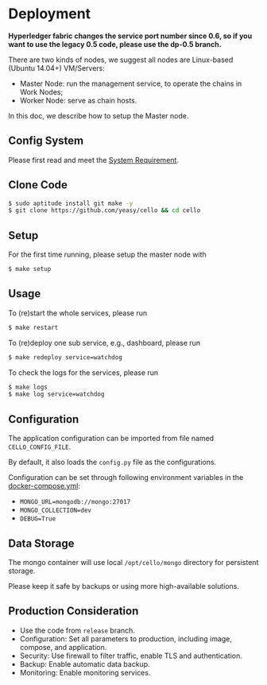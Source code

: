 # Deployment

**Hyperledger fabric changes the service port number since 0.6, so if you want to use the legacy 0.5 code, please use the dp-0.5 branch.**

There are two kinds of nodes, we suggest all nodes are Linux-based (Ubuntu 14.04+) VM/Servers: 

* Master Node: run the management service, to operate the chains in Work Nodes;
* Worker Node: serve as chain hosts.

In this doc, we describe how to setup the Master node.

## Config System
Please first read and meet the [System Requirement](system_requirement.md).


## Clone Code

```sh
$ sudo aptitude install git make -y
$ git clone https://github.com/yeasy/cello && cd cello
```

##  Setup

For the first time running, please setup the master node with

```sh
$ make setup
```

## Usage

To (re)start the whole services, please run

```sh
$ make restart
```

To (re)deploy one sub service, e.g., dashboard, please run

```sh
$ make redeploy service=watchdog
```

To check the logs for the services, please run

```sh
$ make logs
$ make log service=watchdog
```

## Configuration
The application configuration can be imported from file named `CELLO_CONFIG_FILE`.

By default, it also loads the `config.py` file as the configurations.

Configuration can be set through following environment variables in the [docker-compose.yml](docker-compose.yml):

* `MONGO_URL=mongodb://mongo:27017`
* `MONGO_COLLECTION=dev`
* `DEBUG=True`

## Data Storage
The mongo container will use local `/opt/cello/mongo` directory for persistent storage. 

Please keep it safe by backups or using more high-available solutions.

## Production Consideration

* Use the code from `release` branch.
* Configuration: Set all parameters to production, including image, compose, and application.
* Security: Use firewall to filter traffic, enable TLS and authentication.
* Backup: Enable automatic data backup.
* Monitoring: Enable monitoring services.

